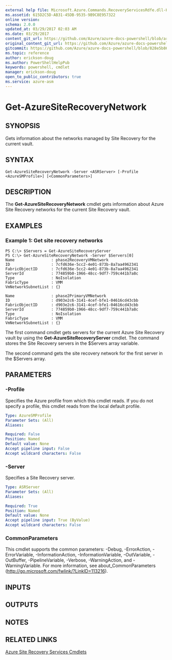 ```yaml
---
external help file: Microsoft.Azure.Commands.RecoveryServicesRdfe.dll-Help.xml
ms.assetid: 615D2C5D-AB31-45DB-9535-9B9C8E957322
online version:
schema: 2.0.0
updated_at: 03/29/2017 02:03 AM
ms.date: 03/29/2017
content_git_url: https://github.com/Azure/azure-docs-powershell/blob/armsql/azureps-cmdlets-docs/ServiceManagement/Azure/v3.7.0/Get-AzureSiteRecoveryNetwork.md
original_content_git_url: https://github.com/Azure/azure-docs-powershell/blob/armsql/azureps-cmdlets-docs/ServiceManagement/Azure/v3.7.0/Get-AzureSiteRecoveryNetwork.md
gitcommit: https://github.com/Azure/azure-docs-powershell/blob/828e5b8648af6bdf3119ffe0cd409647f00de183
ms.topic: reference
author: erickson-doug
ms.author: PowerShellHelpPub
keywords: powershell, cmdlet
manager: erickson-doug
open_to_public_contributors: true
ms.service: azure-asm
---
```


# Get-AzureSiteRecoveryNetwork

## SYNOPSIS
Gets information about the networks managed by Site Recovery for the current vault.

## SYNTAX

```
Get-AzureSiteRecoveryNetwork -Server <ASRServer> [-Profile <AzureSMProfile>] [<CommonParameters>]
```

## DESCRIPTION
The **Get-AzureSiteRecoveryNetwork** cmdlet gets information about Azure Site Recovery networks for the current Site Recovery vault.

## EXAMPLES

### Example 1: Get site recovery networks
```
PS C:\> $Servers = Get-AzureSiteRecoveryServer
PS C:\> Get-AzureSiteRecoveryNetwork -Server $Servers[0]
Name                : phase2RecoveryVMNetwork
ID                  : 7cfd636e-5cc2-4e01-873b-8a7aa4962341
FabricObjectID      : 7cfd636e-5cc2-4e01-873b-8a7aa4962341
ServerId            : 774859b0-1966-48cc-9df7-759c441b7a8c
Type                : NoIsolation
FabricType          : VMM
VmNetworkSubnetList : {}

Name                : phase2PrimaryVMNetwork
ID                  : d903e2c6-3141-4cef-bfe1-04616cd43cbb
FabricObjectID      : d903e2c6-3141-4cef-bfe1-04616cd43cbb
ServerId            : 774859b0-1966-48cc-9df7-759c441b7a8c
Type                : NoIsolation
FabricType          : VMM
VmNetworkSubnetList : {}
```

The first command cmdlet gets servers for the current Azure Site Recovery vault by using the **Get-AzureSiteRecoveryServer** cmdlet.
The command stores the Site Recovery servers in the $Servers array variable.

The second command gets the site recovery network for the first server in the $Servers array.

## PARAMETERS

### -Profile
Specifies the Azure profile from which this cmdlet reads.
If you do not specify a profile, this cmdlet reads from the local default profile.

```yaml
Type: AzureSMProfile
Parameter Sets: (All)
Aliases: 

Required: False
Position: Named
Default value: None
Accept pipeline input: False
Accept wildcard characters: False
```

### -Server
Specifies a Site Recovery server.

```yaml
Type: ASRServer
Parameter Sets: (All)
Aliases: 

Required: True
Position: Named
Default value: None
Accept pipeline input: True (ByValue)
Accept wildcard characters: False
```

### CommonParameters
This cmdlet supports the common parameters: -Debug, -ErrorAction, -ErrorVariable, -InformationAction, -InformationVariable, -OutVariable, -OutBuffer, -PipelineVariable, -Verbose, -WarningAction, and -WarningVariable. For more information, see about_CommonParameters (http://go.microsoft.com/fwlink/?LinkID=113216).

## INPUTS

## OUTPUTS

## NOTES

## RELATED LINKS

[Azure Site Recovery Services Cmdlets](./Azure.SiteRecoveryServices.md)


